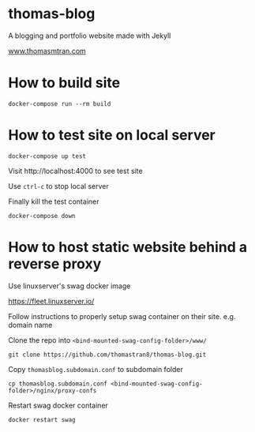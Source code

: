 # thomas-blog
A blogging and portfolio website made with Jekyll

www.thomasmtran.com 

# How to build site

    docker-compose run --rm build

# How to test site on local server

    docker-compose up test

Visit http://localhost:4000 to see test site

Use `ctrl-c` to stop local server

Finally kill the test container

    docker-compose down

# How to host static website behind a reverse proxy

Use linuxserver's swag docker image

https://fleet.linuxserver.io/

Follow instructions to properly setup swag container on their site.
e.g. domain name

Clone the repo into `<bind-mounted-swag-config-folder>/www/`

    git clone https://github.com/thomastran8/thomas-blog.git

Copy `thomasblog.subdomain.conf` to subdomain folder

    cp thomasblog.subdomain.conf <bind-mounted-swag-config-folder>/nginx/proxy-confs

Restart swag docker container

    docker restart swag
